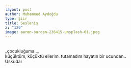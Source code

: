 ```yaml
---
layout: post
author: Muhammed Aydoğdu
type: Şiir
title: Sesleniş
x: "120"
image: aaron-burden-236415-unsplash-01.jpeg
---
```


<br/>
_çocukluğuma.._  
<br/>
küçüktüm,  
küçüktü ellerim.  
tutamadım hayatın bir ucundan..  
<br/>
Üsküdar  
